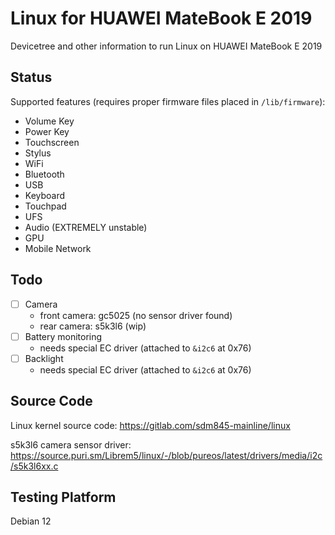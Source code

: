 # Linux for HUAWEI MateBook E 2019

Devicetree and other information to run Linux on HUAWEI MateBook E 2019

## Status

Supported features (requires proper firmware files placed in `/lib/firmware`):
    
- Volume Key
- Power Key
- Touchscreen
- Stylus
- WiFi
- Bluetooth
- USB
- Keyboard
- Touchpad
- UFS
- Audio (EXTREMELY unstable)
- GPU
- Mobile Network

## Todo


- [ ] Camera
    - front camera: gc5025 (no sensor driver found)
    - rear camera: s5k3l6 (wip)
- [ ] Battery monitoring
    - needs special EC driver (attached to `&i2c6` at 0x76)
- [ ] Backlight
    - needs special EC driver (attached to `&i2c6` at 0x76)

## Source Code

Linux kernel source code: https://gitlab.com/sdm845-mainline/linux

s5k3l6 camera sensor driver: https://source.puri.sm/Librem5/linux/-/blob/pureos/latest/drivers/media/i2c/s5k3l6xx.c

## Testing Platform

Debian 12
